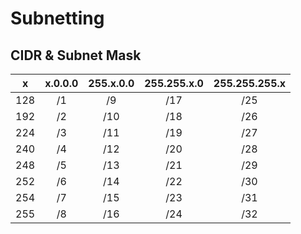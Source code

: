 # Subnetting

## CIDR & Subnet Mask

|  x  | x.0.0.0 | 255.x.0.0 | 255.255.x.0 | 255.255.255.x |
|:---:|:-------:|:---------:|:-----------:|:-------------:|
| 128 | /1      | /9        | /17         | /25           |
| 192 | /2      | /10       | /18         | /26           |
| 224 | /3      | /11       | /19         | /27           |
| 240 | /4      | /12       | /20         | /28           |
| 248 | /5      | /13       | /21         | /29           |
| 252 | /6      | /14       | /22         | /30           |
| 254 | /7      | /15       | /23         | /31           |
| 255 | /8      | /16       | /24         | /32           |